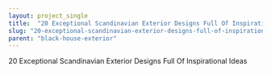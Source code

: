 ```yaml
---
layout: project_single
title:  "20 Exceptional Scandinavian Exterior Designs Full Of Inspirational Ideas"
slug: "20-exceptional-scandinavian-exterior-designs-full-of-inspirational-ideas"
parent: "black-house-exterior"
---
```

20 Exceptional Scandinavian Exterior Designs Full Of Inspirational Ideas